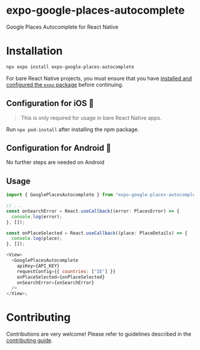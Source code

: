 # expo-google-places-autocomplete

Google Places Autocomplete for React Native

# Installation

```sh
npx expo install expo-google-places-autocomplete
```

For bare React Native projects, you must ensure that you have [installed and configured the `expo` package](https://docs.expo.dev/bare/installing-expo-modules/) before continuing.

## Configuration for iOS 🍏

> This is only required for usage in bare React Native apps.

Run `npx pod-install` after installing the npm package.

## Configuration for Android 🤖

No further steps are needed on Android

## Usage

```js
import { GooglePlacesAutocomplete } from "expo-google-places-autocomplete";

// ...
const onSearchError = React.useCallback((error: PlacesError) => {
  console.log(error);
}, []);

const onPlaceSelected = React.useCallback((place: PlaceDetails) => {
  console.log(place);
}, []);

<View>
  <GooglePlacesAutocomplete
    apiKey={API_KEY}
    requestConfig={{ countries: ["IE"] }}
    onPlaceSelected={onPlaceSelected}
    onSearchError={onSearchError}
  />
</View>;
```

# Contributing

Contributions are very welcome! Please refer to guidelines described in the [contributing guide](https://github.com/expo/expo#contributing).
